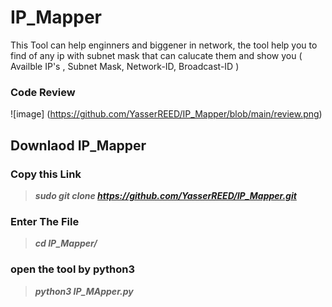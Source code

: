 # IP_Mapper
This Tool can help enginners and biggener in network, the tool help you to find of any ip with subnet mask that can calucate them and show you ( Availble IP's , Subnet Mask, Network-ID, Broadcast-ID )

### Code Review
![image] (https://github.com/YasserREED/IP_Mapper/blob/main/review.png)

## Downlaod IP_Mapper

### Copy this Link
> ***sudo git clone https://github.com/YasserREED/IP_Mapper.git***

### Enter The File
> ***cd IP_Mapper/***

### open the tool by python3
> ***python3 IP_MApper.py***
